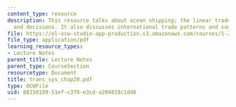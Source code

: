 ```yaml
---
content_type: resource
description: This resource talks about ocean shipping; the linear trade, operation
  and decisions. It also discusses international trade patterns and summary.
file: https://ol-ocw-studio-app-production.s3.amazonaws.com/courses/1-221j-transportation-systems-fall-2004/8815018951efc370e3cda204819c1dd8_trans_sys_chap20.pdf
file_type: application/pdf
learning_resource_types:
- Lecture Notes
parent_title: Lecture Notes
parent_type: CourseSection
resourcetype: Document
title: trans_sys_chap20.pdf
type: OCWFile
uid: 88150189-51ef-c370-e3cd-a204819c1dd8
---
```

